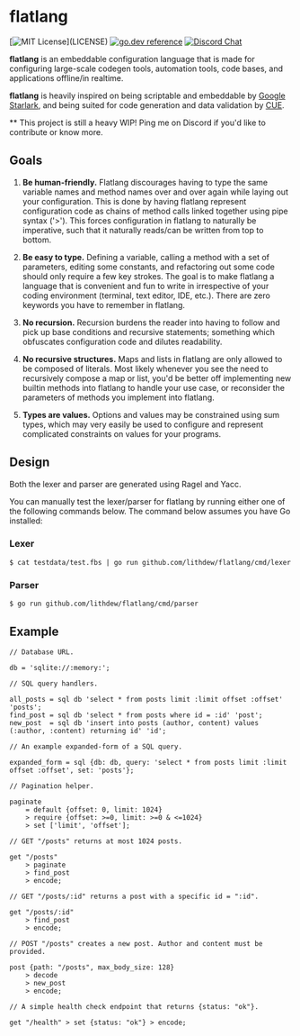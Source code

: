 # flatlang

[![MIT License](https://img.shields.io/apm/l/atomic-design-ui.svg?)](LICENSE)
[![go.dev reference](https://img.shields.io/badge/go.dev-reference-007d9c?logo=go&logoColor=white&style=flat-square)](https://pkg.go.dev/github.com/lithdew/flatlang)
[![Discord Chat](https://img.shields.io/discord/697002823123992617)](https://discord.gg/HZEbkeQ)

**flatlang** is an embeddable configuration language that is made for configuring large-scale codegen tools, automation tools, code bases, and applications offline/in realtime.

**flatlang** is heavily inspired on being scriptable and embeddable by [Google Starlark](https://github.com/bazelbuild/starlark), and being suited for code generation and data validation by [CUE](https://cuelang.org/).

** This project is still a heavy WIP! Ping me on Discord if you'd like to contribute or know more.

## Goals

1. **Be human-friendly.** Flatlang discourages having to type the same variable names and method names over and over again while laying out your configuration. This is done by having flatlang represent configuration code as chains of method calls linked together using pipe syntax ('>'). This forces configuration in flatlang to naturally be imperative, such that it naturally reads/can be written from top to bottom.

2. **Be easy to type.** Defining a variable, calling a method with a set of parameters, editing some constants, and refactoring out some code should only require a few key strokes. The goal is to make flatlang a language that is convenient and fun to write in irrespective of your coding environment (terminal, text editor, IDE, etc.). There are zero keywords you have to remember in flatlang.

3. **No recursion.** Recursion burdens the reader into having to follow and pick up base conditions and recursive statements; something which obfuscates configuration code and dilutes readability.

4. **No recursive structures.** Maps and lists in flatlang are only allowed to be composed of literals. Most likely whenever you see the need to recursively compose a map or list, you'd be better off implementing new builtin methods into flatlang to handle your use case, or reconsider the parameters of methods you implement into flatlang.

5. **Types are values.** Options and values may be constrained using sum types, which may very easily be used to configure and represent complicated constraints on values for your programs.

## Design

Both the lexer and parser are generated using Ragel and Yacc.

You can manually test the lexer/parser for flatlang by running either one of the following commands below. The command below assumes you have Go installed:

### Lexer 
```
$ cat testdata/test.fbs | go run github.com/lithdew/flatlang/cmd/lexer
```

### Parser

```
$ go run github.com/lithdew/flatlang/cmd/parser
```

## Example

```
// Database URL.

db = 'sqlite://:memory:';

// SQL query handlers.

all_posts = sql db 'select * from posts limit :limit offset :offset' 'posts';
find_post = sql db 'select * from posts where id = :id' 'post';
new_post  = sql db 'insert into posts (author, content) values (:author, :content) returning id' 'id';

// An example expanded-form of a SQL query.

expanded_form = sql {db: db, query: 'select * from posts limit :limit offset :offset', set: 'posts'};

// Pagination helper.

paginate
    = default {offset: 0, limit: 1024}
    > require {offset: >=0, limit: >=0 & <=1024}
    > set ['limit', 'offset'];

// GET "/posts" returns at most 1024 posts.

get "/posts"
	> paginate
	> find_post
	> encode;

// GET "/posts/:id" returns a post with a specific id = ":id".

get "/posts/:id"
    > find_post
    > encode;

// POST "/posts" creates a new post. Author and content must be provided.

post {path: "/posts", max_body_size: 128}
	> decode
	> new_post
	> encode;

// A simple health check endpoint that returns {status: "ok"}.

get "/health" > set {status: "ok"} > encode;
```

